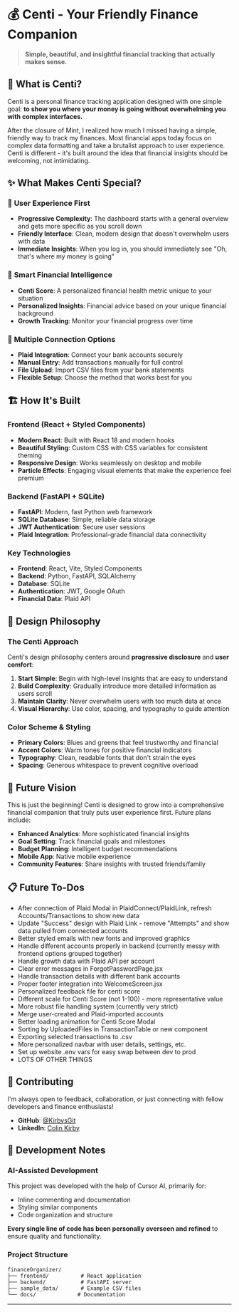 # 💰 Centi - Your Friendly Finance Companion

> **Simple, beautiful, and insightful financial tracking that actually makes sense.**

## 🎯 What is Centi?

Centi is a personal finance tracking application designed with one simple goal: **to show you where your money is going without overwhelming you with complex interfaces.**

After the closure of Mint, I realized how much I missed having a simple, friendly way to track my finances. Most financial apps today focus on complex data formatting and take a brutalist approach to user experience. Centi is different - it's built around the idea that financial insights should be welcoming, not intimidating.

## ✨ What Makes Centi Special?

### 🎨 **User Experience First**
- **Progressive Complexity**: The dashboard starts with a general overview and gets more specific as you scroll down
- **Friendly Interface**: Clean, modern design that doesn't overwhelm users with data
- **Immediate Insights**: When you log in, you should immediately see "Oh, that's where my money is going"

### 🧠 **Smart Financial Intelligence**
- **Centi Score**: A personalized financial health metric unique to your situation
- **Personalized Insights**: Financial advice based on your unique financial background
- **Growth Tracking**: Monitor your financial progress over time

### 🔗 **Multiple Connection Options**
- **Plaid Integration**: Connect your bank accounts securely
- **Manual Entry**: Add transactions manually for full control
- **File Upload**: Import CSV files from your bank statements
- **Flexible Setup**: Choose the method that works best for you

## 🏗️ How It's Built

### **Frontend (React + Styled Components)**
- **Modern React**: Built with React 18 and modern hooks
- **Beautiful Styling**: Custom CSS with CSS variables for consistent theming
- **Responsive Design**: Works seamlessly on desktop and mobile
- **Particle Effects**: Engaging visual elements that make the experience feel premium

### **Backend (FastAPI + SQLite)**
- **FastAPI**: Modern, fast Python web framework
- **SQLite Database**: Simple, reliable data storage
- **JWT Authentication**: Secure user sessions
- **Plaid Integration**: Professional-grade financial data connectivity

### **Key Technologies**
- **Frontend**: React, Vite, Styled Components
- **Backend**: Python, FastAPI, SQLAlchemy
- **Database**: SQLite
- **Authentication**: JWT, Google OAuth
- **Financial Data**: Plaid API

## 🎨 Design Philosophy

### **The Centi Approach**
Centi's design philosophy centers around **progressive disclosure** and **user comfort**:

1. **Start Simple**: Begin with high-level insights that are easy to understand
2. **Build Complexity**: Gradually introduce more detailed information as users scroll
3. **Maintain Clarity**: Never overwhelm users with too much data at once
4. **Visual Hierarchy**: Use color, spacing, and typography to guide attention

### **Color Scheme & Styling**
- **Primary Colors**: Blues and greens that feel trustworthy and financial
- **Accent Colors**: Warm tones for positive financial indicators
- **Typography**: Clean, readable fonts that don't strain the eyes
- **Spacing**: Generous whitespace to prevent cognitive overload

## 🔮 Future Vision

This is just the beginning! Centi is designed to grow into a comprehensive financial companion that truly puts user experience first. Future plans include:

- **Enhanced Analytics**: More sophisticated financial insights
- **Goal Setting**: Track financial goals and milestones
- **Budget Planning**: Intelligent budget recommendations
- **Mobile App**: Native mobile experience
- **Community Features**: Share insights with trusted friends/family

## 📋 Future To-Dos

- After connection of Plaid Modal in PlaidConnect/PlaidLink, refresh Accounts/Transactions to show new data
- Update "Success" design with Plaid Link - remove "Attempts" and show data pulled from connected accounts
- Better styled emails with new fonts and improved graphics
- Handle different accounts properly in backend (currently messy with frontend options grouped together)
- Handle growth data with Plaid API per account
- Clear error messages in ForgotPasswordPage.jsx
- Handle transaction details with different bank accounts
- Proper footer integration into WelcomeScreen.jsx
- Personalized feedback file for centi score
- Different scale for Centi Score (not 1-100) - more representative value
- More robust file handling system (currently very strict)
- Merge user-created and Plaid-imported accounts
- Better loading animation for Centi Score Modal
- Sorting by UploadedFiles in TransactionTable or new component
- Exporting selected transactions to .csv
- More personalized navbar with user details, settings, etc.
- Set up website .env vars for easy swap between dev to prod
- LOTS OF OTHER THINGS

## 🤝 Contributing

I'm always open to feedback, collaboration, or just connecting with fellow developers and finance enthusiasts! 

- **GitHub**: [@KirbysGit](https://github.com/KirbysGit)
- **LinkedIn**: [Colin Kirby](https://www.linkedin.com/in/colinwkirby/)

## 📝 Development Notes

### **AI-Assisted Development**
This project was developed with the help of Cursor AI, primarily for:
- Inline commenting and documentation
- Styling similar components
- Code organization and structure

**Every single line of code has been personally overseen and refined** to ensure quality and functionality.

### **Project Structure**
```
financeOrganizer/
├── frontend/          # React application
├── backend/           # FastAPI server
├── sample_data/       # Example CSV files
└── docs/             # Documentation
```

---
